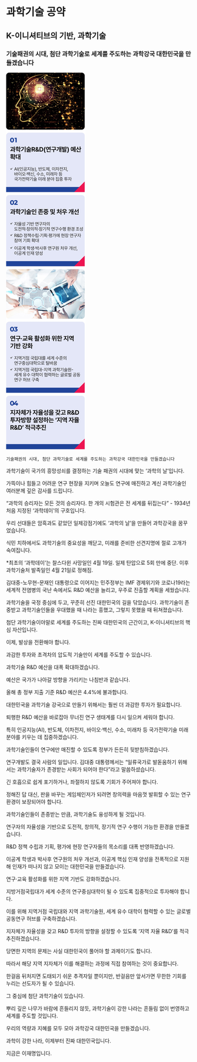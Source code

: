 # 과학기술 공약


## K-이니셔티브의 기반, 과학기술
### 기술패권의 시대, 첨단 과학기술로 세계를 주도하는 과학강국 대한민국을 만들겠습니다

![공약 이미지](002.jpeg)

```
기술패권의 시대, 첨단 과학기술로 세계를 주도하는 과학강국 대한민국을 만들겠습니다
```

과학기술이 국가의 흥망성쇠를 결정하는 기술 패권의 시대에 맞는 ‘과학의 날’입니다.

가뜩이나 힘들고 어려운 연구 현장을 지키며 오늘도 연구에 매진하고 계신 과학기술인 여러분께 깊은 감사를 드립니다.

“과학의 승리자는 모든 것의 승리자다. 한 개의 시험관은 전 세계를 뒤집는다” - 1934년 처음 지정된 ‘과학데이’의 구호입니다.

우리 선대들은 암흑과도 같았던 일제강점기에도 ‘과학의 날’을 만들어 과학강국을 꿈꾸었습니다.

식민 치하에서도 과학기술의 중요성을 깨닫고, 미래를 준비한 선견지명에 절로 고개가 숙여집니다.

*최초의 ‘과학데이’는 찰스다윈 사망일인 4월 19일. 일제 탄압으로 5회 만에 중단. 이후 과학기술처 발족일인 4월 21일로 정해짐.

김대중-노무현-문재인 대통령으로 이어지는 민주정부는 IMF 경제위기와 코로나19라는 세계적 전염병의 국난 속에서도 R&D 예산을 늘리고, 우주로
진출할 계획을 세웠습니다.

과학기술을 국정 중심에 두고, 꾸준히 선진 대한민국의 길을 닦았습니다.
과학기술이 존중받고 과학기술인들을 우대했을 때 나라는 흥했고, 그렇지 못했을 때 뒤쳐졌습니다.

첨단 과학기술이야말로 세계를 주도하는 진짜 대한민국의 근간이고, K-이니셔티브의 핵심 자산입니다.

이제, 발상을 전환해야 합니다.

과감한 투자와 초격차의 압도적 기술만이 세계를 주도할 수 있습니다.

과학기술 R&D 예산을 대폭 확대하겠습니다.

예산은 국가가 나아갈 방향을 가리키는 나침반과 같습니다.

올해 총 정부 지출 기준 R&D 예산은 4.4%에 불과합니다.

대한민국을 과학기술 강국으로 만들기 위해서는 훨씬 더 과감한 투자가 필요합니다.

퇴행한 R&D 예산을 바로잡아 무너진 연구 생태계를 다시 일으켜 세워야 합니다.

특히 인공지능(AI), 반도체, 이차전지, 바이오·백신, 수소, 미래차 등 국가전략기술 미래 분야를 키우는 데 집중하겠습니다.

과학기술인들이 연구에만 매진할 수 있도록 정부가 든든히 뒷받침하겠습니다.

연구개발도 결국 사람의 일입니다. 김대중 대통령께서는 “일류국가로 발돋움하기 위해서는 과학기술자가 존경받는 사회가 되어야 한다”라고 말씀하셨습니다.

긴 호흡으로 쉽게 포기하거나, 좌절하지 않도록 기회가 주어져야 합니다.

정해진 답 대신, 판을 바꾸는 게임체인저가 되려면 창의력을 마음껏 발휘할 수 있는 연구 환경이 보장되어야 합니다.

과학기술인들이 존중받는 만큼, 과학기술도 융성하게 될 것입니다.

연구자의 자율성을 기반으로 도전적, 창의적, 장기적 연구 수행이 가능한 환경을 만들겠습니다.

R&D 정책 수립과 기획, 평가에 현장 연구자들의 목소리를 대폭 반영하겠습니다.

이공계 학생과 박사후 연구원의 처우 개선과, 이공계 핵심 인재 양성을 전폭적으로 지원해 인재가 떠나지 않고 모이는 대한민국을 만들겠습니다.

연구·교육 활성화를 위한 지역 기반도 강화하겠습니다.

지방거점국립대가 세계 수준의 연구중심대학이 될 수 있도록 집중적으로 투자해야 합니다.

이를 위해 지역거점 국립대와 지역 과학기술원, 세계 유수 대학이 협력할 수 있는 글로벌 공동연구 허브를 구축하겠습니다.

지자체가 자율성을 갖고 R&D 투자의 방향을 설정할 수 있도록 ‘지역 자율 R&D’를 적극 추진하겠습니다.

당면한 지역의 문제는 사실 대한민국이 풀어야 할 과제이기도 합니다.

따라서 해당 지역 지자체가 이를 해결하는 과정에 직접 참여하는 것이 중요합니다.

한걸음 뒤처지면 도태되기 쉬운 추격자일 뿐이지만, 반걸음만 앞서가면 무한한 기회를 누리는 선도자가 될 수 있습니다.

그 중심에 첨단 과학기술이 있습니다.

뿌리 깊은 나무가 바람에 흔들리지 않듯, 과학기술이 강한 나라는 흔들림 없이 번영하고 세계를 주도할 것입니다.

우리의 역량과 지혜를 모두 모아 과학강국 대한민국을 만들겠습니다.

과학이 강한 나라, 이제부터 진짜 대한민국입니다.

지금은 이재명입니다.